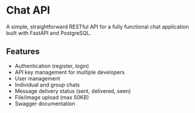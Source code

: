 # Chat API

A simple, straightforward RESTful API for a fully functional chat application built with FastAPI and PostgreSQL.

## Features

- Authentication (register, login)
- API key management for multiple developers
- User management
- Individual and group chats
- Message delivery status (sent, delivered, seen)
- File/image upload (max 50KB)
- Swagger documentation

